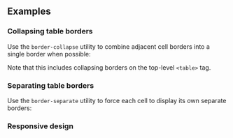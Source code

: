## Examples

### Collapsing table borders

Use the `border-collapse` utility to combine adjacent cell borders into a single border when possible:

Note that this includes collapsing borders on the top-level `<table>` tag.

### Separating table borders

Use the `border-separate` utility to force each cell to display its own separate borders:

### Responsive design
